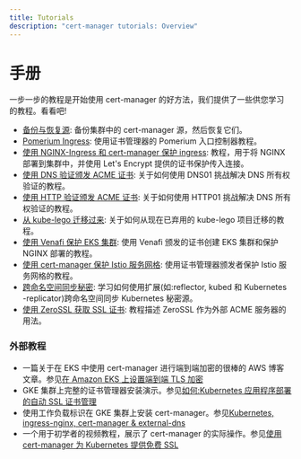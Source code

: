 ```yaml
---
title: Tutorials
description: "cert-manager tutorials: Overview"
---
```


# 手册

一步一步的教程是开始使用 cert-manager 的好方法，我们提供了一些供您学习的教程。看看吧!

- [备份与恢复源](./backup.md): 备份集群中的 cert-manager 源，然后恢复它们。
- [Pomerium Ingress](./acme/pomerium-ingress.md): 使用证书管理器的 Pomerium 入口控制器教程。
- [使用 NGINX-Ingress 和 cert-manager 保护 ingress](./acme/nginx-ingress.md): 教程，用于将 NGINX 部署到集群中，并使用 Let's Encrypt 提供的证书保护传入连接。
- [使用 DNS 验证颁发 ACME 证书](./acme/dns-validation.md): 关于如何使用 DNS01 挑战解决 DNS 所有权验证的教程。
- [使用 HTTP 验证颁发 ACME 证书](./acme/http-validation.md): 关于如何使用 HTTP01 挑战解决 DNS 所有权验证的教程。
- [从 kube-lego 迁移过来](./acme/migrating-from-kube-lego.md): 关于如何从现在已弃用的 kube-lego 项目迁移的教程。
- [使用 Venafi 保护 EKS 集群](./venafi/venafi.md): 使用 Venafi 颁发的证书创建 EKS 集群和保护 NGINX 部署的教程。
- [使用 cert-manager 保护 Istio 服务网格](./istio-csr/istio-csr.md): 使用证书管理器颁发者保护 Istio 服务网格的教程。
- [跨命名空间同步秘密](./syncing-secrets-across-namespaces.md): 学习如何使用扩展(如:reflector, kubed 和 Kubernetes -replicator)跨命名空间同步 Kubernetes 秘密源。
- [使用 ZeroSSL 获取 SSL 证书](./zerossl/zerossl.md): 教程描述 ZeroSSL 作为外部 ACME 服务器的用法。

### 外部教程

- 一篇关于在 EKS 中使用 cert-manager 进行端到端加密的很棒的 AWS 博客文章。参见[在 Amazon EKS 上设置端到端 TLS 加密](https://aws.amazon.com/blogs/containers/setting-up-end-to-end-tls-encryption-on-amazon-eks-with-the-new-aws-load-balancer-controller/)
- GKE 集群上完整的证书管理器安装演示。参见[如何:Kubernetes 应用程序部署的自动 SSL 证书管理](https://medium.com/contino-engineering/how-to-automatic-ssl-certificate-management-for-your-kubernetes-application-deployment-94b64dfc9114)
- 使用工作负载标识在 GKE 集群上安装 cert-manager。参见[Kubernetes, ingress-nginx, cert-manager & external-dns](https://blog.atomist.com/kubernetes-ingress-nginx-cert-manager-external-dns/)
- 一个用于初学者的视频教程，展示了 cert-manager 的实际操作。参见[使用 cert-manager 为 Kubernetes 提供免费 SSL](https://www.youtube.com/watch?v=hoLUigg4V18)

